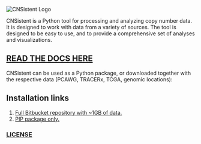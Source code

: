 ![CNSistent Logo](https://cnsistent.readthedocs.io/en/latest/_images/Logo.png)


CNSistent is a Python tool for processing and analyzing copy number data. It is designed to work with data from a variety of sources. The tool is designed to be easy to use, and to provide a comprehensive set of analyses and visualizations.

## [**READ THE DOCS HERE**](https://cnsistent.readthedocs.io/en/latest)

CNSistent can be used as a Python package, or downloaded together with the respective data (PCAWG, TRACERx, TCGA, genomic locations):

## Installation links


 1. [Full Bitbucket repository with ~1GB of data.](https://bitbucket.org/schwarzlab/cnsistent/src/main/REPOSITORY.md)
 2. [PIP package only.](https://pypi.org/project/cnsistent/)


### [LICENSE](https://bitbucket.org/schwarzlab/cnsistent/src/main/LICENSE.txt)